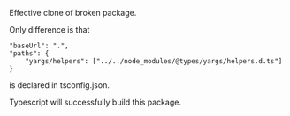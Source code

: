 Effective clone of broken package.

Only difference is that
```
"baseUrl": ".",
"paths": {
    "yargs/helpers": ["../../node_modules/@types/yargs/helpers.d.ts"]
}
```
 is declared in tsconfig.json.

Typescript will successfully build this package.
